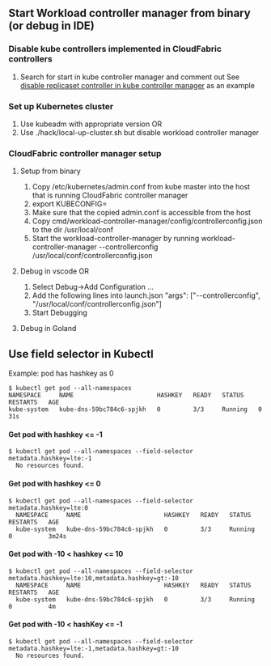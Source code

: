 ## Start Workload controller manager from binary (or debug in IDE)

### Disable kube controllers implemented in CloudFabric controllers
1. Search for start<Controller> in kube controller manager and comment out
See [disable replicaset controller in kube controller manager](https://github.com/futurewei-cloud/kubernetes/commit/713feb7b9ab6fa52532f908b65d58f819cd56a22) as an example

### Set up Kubernetes cluster
1. Use kubeadm with appropriate version OR
1. Use ./hack/local-up-cluster.sh but disable workload controller manager

### CloudFabric controller manager setup
1. Setup from binary
    1. Copy /etc/kubernetes/admin.conf from kube master into the host that is running CloudFabric controller manager
    1. export KUBECONFIG=<absolution path to admin.conf>
    1. Make sure that the copied admin.conf is accessible from the host
    1. Copy cmd/workload-controller-manager/config/controllerconfig.json to the dir /usr/local/conf
    1. Start the workload-controller-manager by running workload-controller-manager --controllerconfig /usr/local/conf/controllerconfig.json

1. Debug in vscode OR
    1. Select Debug->Add Configuration ...
    1. Add the following lines into launch.json
           "args": ["--controllerconfig", "/usr/local/conf/controllerconfig.json"]
    1. Start Debugging

1. Debug in Goland

## Use field selector in Kubectl
Example: pod has hashkey as 0
```
$ kubectl get pod --all-namespaces
NAMESPACE     NAME                       HASHKEY   READY   STATUS    RESTARTS   AGE
kube-system   kube-dns-59bc784c6-spjkh   0         3/3     Running   0          31s
```
#### Get pod with hashkey <= -1
```
$ kubectl get pod --all-namespaces --field-selector metadata.hashkey=lte:-1
  No resources found.
```
#### Get pod with hashkey <= 0
```
$ kubectl get pod --all-namespaces --field-selector metadata.hashkey=lte:0
  NAMESPACE     NAME                       HASHKEY   READY   STATUS    RESTARTS   AGE
  kube-system   kube-dns-59bc784c6-spjkh   0         3/3     Running   0          3m24s
```

#### Get pod with -10 < hashkey <= 10 
```
$ kubectl get pod --all-namespaces --field-selector metadata.hashkey=lte:10,metadata.hashkey=gt:-10
  NAMESPACE     NAME                       HASHKEY   READY   STATUS    RESTARTS   AGE
  kube-system   kube-dns-59bc784c6-spjkh   0         3/3     Running   0          4m
```

#### Get pod with -10 < hashKey <= -1
```  
$ kubectl get pod --all-namespaces --field-selector metadata.hashkey=lte:-1,metadata.hashkey=gt:-10
  No resources found.
```

